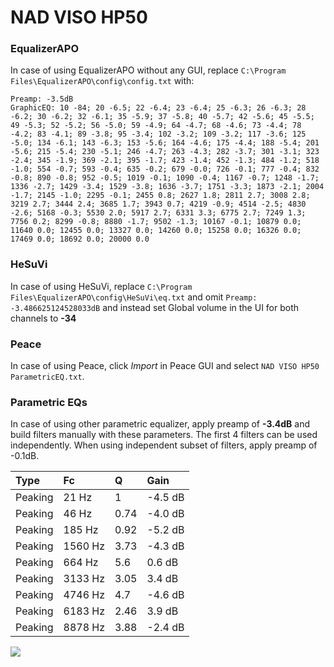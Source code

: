 # NAD VISO HP50

### EqualizerAPO
In case of using EqualizerAPO without any GUI, replace `C:\Program Files\EqualizerAPO\config\config.txt`
with:
```
Preamp: -3.5dB
GraphicEQ: 10 -84; 20 -6.5; 22 -6.4; 23 -6.4; 25 -6.3; 26 -6.3; 28 -6.2; 30 -6.2; 32 -6.1; 35 -5.9; 37 -5.8; 40 -5.7; 42 -5.6; 45 -5.5; 49 -5.3; 52 -5.2; 56 -5.0; 59 -4.9; 64 -4.7; 68 -4.6; 73 -4.4; 78 -4.2; 83 -4.1; 89 -3.8; 95 -3.4; 102 -3.2; 109 -3.2; 117 -3.6; 125 -5.0; 134 -6.1; 143 -6.3; 153 -5.6; 164 -4.6; 175 -4.4; 188 -5.4; 201 -5.6; 215 -5.4; 230 -5.1; 246 -4.7; 263 -4.3; 282 -3.7; 301 -3.1; 323 -2.4; 345 -1.9; 369 -2.1; 395 -1.7; 423 -1.4; 452 -1.3; 484 -1.2; 518 -1.0; 554 -0.7; 593 -0.4; 635 -0.2; 679 -0.0; 726 -0.1; 777 -0.4; 832 -0.8; 890 -0.8; 952 -0.5; 1019 -0.1; 1090 -0.4; 1167 -0.7; 1248 -1.7; 1336 -2.7; 1429 -3.4; 1529 -3.8; 1636 -3.7; 1751 -3.3; 1873 -2.1; 2004 -1.7; 2145 -1.0; 2295 -0.1; 2455 0.8; 2627 1.8; 2811 2.7; 3008 2.8; 3219 2.7; 3444 2.4; 3685 1.7; 3943 0.7; 4219 -0.9; 4514 -2.5; 4830 -2.6; 5168 -0.3; 5530 2.0; 5917 2.7; 6331 3.3; 6775 2.7; 7249 1.3; 7756 0.2; 8299 -0.8; 8880 -1.7; 9502 -1.3; 10167 -0.1; 10879 0.0; 11640 0.0; 12455 0.0; 13327 0.0; 14260 0.0; 15258 0.0; 16326 0.0; 17469 0.0; 18692 0.0; 20000 0.0
```

### HeSuVi
In case of using HeSuVi, replace `C:\Program Files\EqualizerAPO\config\HeSuVi\eq.txt` and omit `Preamp:
-3.486625124528033dB` and instead set Global volume in the UI for both channels to **-34**

### Peace
In case of using Peace, click *Import* in Peace GUI and select `NAD VISO HP50 ParametricEQ.txt`.

### Parametric EQs
In case of using other parametric equalizer, apply preamp of **-3.4dB** and build filters manually
with these parameters. The first 4 filters can be used independently.
When using independent subset of filters, apply preamp of -0.1dB.

| Type    | Fc      |    Q | Gain    |
|:--------|:--------|:-----|:--------|
| Peaking | 21 Hz   | 1    | -4.5 dB |
| Peaking | 46 Hz   | 0.74 | -4.0 dB |
| Peaking | 185 Hz  | 0.92 | -5.2 dB |
| Peaking | 1560 Hz | 3.73 | -4.3 dB |
| Peaking | 664 Hz  | 5.6  | 0.6 dB  |
| Peaking | 3133 Hz | 3.05 | 3.4 dB  |
| Peaking | 4746 Hz | 4.7  | -4.6 dB |
| Peaking | 6183 Hz | 2.46 | 3.9 dB  |
| Peaking | 8878 Hz | 3.88 | -2.4 dB |

![](https://raw.githubusercontent.com/jaakkopasanen/AutoEq/master/results/headphonecom/sbaf-serious/NAD%20VISO%20HP50/NAD%20VISO%20HP50.png)
